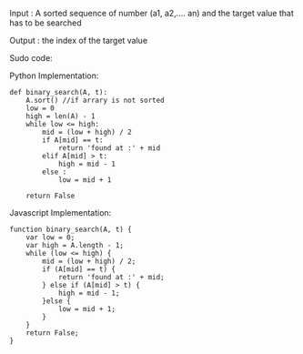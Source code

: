 Input : A sorted sequence of number (a1, a2,.... an) and the target value that has to be searched

Output : the index of the target value


Sudo code:

Python Implementation:

```
def binary_search(A, t):
    A.sort() //if arrary is not sorted
    low = 0
    high = len(A) - 1
    while low <= high:
        mid = (low + high) / 2
        if A[mid] == t:
            return 'found at :' + mid
        elif A[mid] > t:
            high = mid - 1
        else :
            low = mid + 1

    return False

```

Javascript Implementation:

```
function binary_search(A, t) {
    var low = 0;
    var high = A.length - 1;
    while (low <= high) {
        mid = (low + high) / 2;
        if (A[mid] == t) {
            return 'found at :' + mid;
        } else if (A[mid] > t) {
            high = mid - 1;
        }else {
            low = mid + 1;
        }
    }
    return False;
}

```
